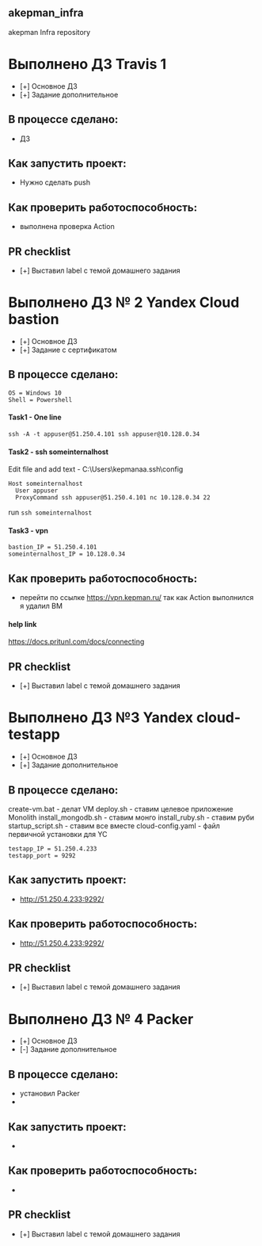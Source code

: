 ## akepman_infra
akepman Infra repository

# Выполнено ДЗ Travis 1
 - [+] Основное ДЗ
 - [+] Задание дополнительное

## В процессе сделано:
 - ДЗ

## Как запустить проект:
 - Нужно сделать push

## Как проверить работоспособность:
 - выполнена проверка Action

## PR checklist
 - [+] Выставил label с темой домашнего задания


# Выполнено ДЗ № 2  Yandex Cloud bastion

 - [+] Основное ДЗ
 - [+] Задание с сертификатом

## В процессе сделано:

```
OS = Windows 10
Shell = Powershell
```
#### Task1 - One line
`ssh -A -t appuser@51.250.4.101 ssh appuser@10.128.0.34`
#### Task2 - ssh someinternalhost
Edit file and add text  - C:\Users\kepmanaa\.ssh\config
```
Host someinternalhost
  User appuser
  ProxyCommand ssh appuser@51.250.4.101 nc 10.128.0.34 22
```
run
`ssh someinternalhost`

#### Task3 - vpn
```
bastion_IP = 51.250.4.101
someinternalhost_IP = 10.128.0.34
```
## Как проверить работоспособность:
 -  перейти по ссылке https://vpn.kepman.ru/  так как Action выполнился я удалил ВМ

#### help link
https://docs.pritunl.com/docs/connecting

## PR checklist
 - [+] Выставил label с темой домашнего задания


# Выполнено ДЗ №3 Yandex cloud-testapp

 - [+] Основное ДЗ
 - [+] Задание дополнительное

## В процессе сделано:
 create-vm.bat - делат VM
 deploy.sh - ставим целевое приложение Monolith
 install_mongodb.sh - ставим монго
 install_ruby.sh - ставим руби
 startup_script.sh - ставим все вместе
 cloud-config.yaml - файл первичной установки для YC

```
testapp_IP = 51.250.4.233
testapp_port = 9292
```
## Как запустить проект:
 - http://51.250.4.233:9292/

## Как проверить работоспособность:
 - http://51.250.4.233:9292/

## PR checklist
 - [+] Выставил label с темой домашнего задания

# Выполнено ДЗ № 4 Packer

 - [+] Основное ДЗ
 - [-] Задание дополнительное

## В процессе сделано:
 - установил Packer
 -

## Как запустить проект:
 -

## Как проверить работоспособность:
 -

## PR checklist
 - [+] Выставил label с темой домашнего задания
